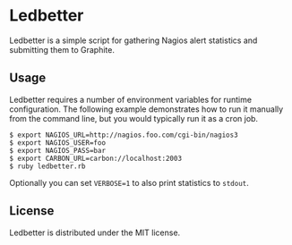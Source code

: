# Ledbetter

Ledbetter is a simple script for gathering Nagios alert statistics and submitting them to Graphite.

## Usage

Ledbetter requires a number of environment variables for runtime configuration. The following example demonstrates how to run it manually from the command line, but you would typically run it as a cron job.

```
$ export NAGIOS_URL=http://nagios.foo.com/cgi-bin/nagios3
$ export NAGIOS_USER=foo
$ export NAGIOS_PASS=bar
$ export CARBON_URL=carbon://localhost:2003
$ ruby ledbetter.rb
```

Optionally you can set `VERBOSE=1` to also print statistics to `stdout`.

## License 

Ledbetter is distributed under the MIT license.


